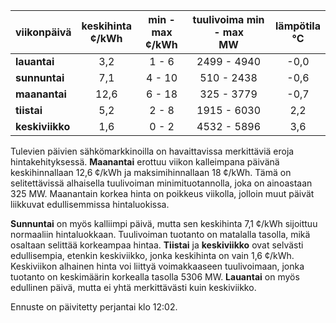 | viikonpäivä  | keskihinta<br>¢/kWh | min - max<br>¢/kWh | tuulivoima min - max<br>MW | lämpötila<br>°C |
|:-------------|:----------------:|:----------------:|:-------------:|:-------------:|
| **lauantai**  |       3,2        |       1 - 6      |   2499 - 4940 |      -0,0     |
| **sunnuntai** |       7,1        |      4 - 10      |    510 - 2438 |      -0,6     |
| **maanantai** |      12,6        |      6 - 18      |    325 - 3779 |      -0,7     |
| **tiistai**   |       5,2        |      2 - 8       |   1915 - 6030 |       2,2     |
| **keskiviikko** |     1,6        |      0 - 2       |   4532 - 5896 |       3,6     |

Tulevien päivien sähkömarkkinoilla on havaittavissa merkittäviä eroja hintakehityksessä. **Maanantai** erottuu viikon kalleimpana päivänä keskihinnallaan 12,6 ¢/kWh ja maksimihinnallaan 18 ¢/kWh. Tämä on selitettävissä alhaisella tuulivoiman minimituotannolla, joka on ainoastaan 325 MW. Maanantain korkea hinta on poikkeus viikolla, jolloin muut päivät liikkuvat edullisemmissa hintaluokissa.

**Sunnuntai** on myös kalliimpi päivä, mutta sen keskihinta 7,1 ¢/kWh sijoittuu normaaliin hintaluokkaan. Tuulivoiman tuotanto on matalalla tasolla, mikä osaltaan selittää korkeampaa hintaa. **Tiistai** ja **keskiviikko** ovat selvästi edullisempia, etenkin keskiviikko, jonka keskihinta on vain 1,6 ¢/kWh. Keskiviikon alhainen hinta voi liittyä voimakkaaseen tuulivoimaan, jonka tuotanto on keskimäärin korkealla tasolla 5306 MW. **Lauantai** on myös edullinen päivä, mutta ei yhtä merkittävästi kuin keskiviikko.

Ennuste on päivitetty perjantai klo 12:02.